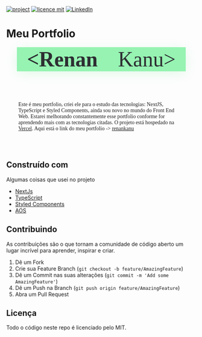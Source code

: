 <style>
  #title600 {
    color:#2D2E32;
    font-family: 'Fira Code';
    font-size: 4em;
    font-weight: 600;
    display:inline;
    margin: 0 auto;

  }
  #title {
    color:#2D2E32;
    font-family: 'Fira Code';
    font-size: 4em;
    font-weight: 400;
    display:inline;
    margin: 0 auto;
  }
  #containerTitle {
    background: #96F3B2;
    width: 28rem;
    margin: 0 auto;
    display: flex;
    justify-content: center;
    box-shadow: 0 6px 31px -2px #96F3B24D;
  }
  #containerDesc {
    padding: 2rem 2rem
  }
  #desc {
    font-family: fira code
  }
</style>

[![project](https://img.shields.io/badge/renankanu-portfolio-brightgreen)](https://github.com/renankanu/kanu-portifolio) [![licence mit](https://img.shields.io/badge/license-MIT-blue)](https://github.com/renankanu/kanu-portifolio/blob/master/LICENSE) [![LinkedIn](https://img.shields.io/badge/-LinkedIn-black.svg?style=flat-square&logo=linkedin&colorB=555)](https://www.linkedin.com/in/renansantosbr/)

<h1>Meu Portfolio</h1>
<div style="background: #96F3B2;width: 28rem;margin: 0 auto;display: flex;justify-content: center;box-shadow: 0 6px 31px -2px #96F3B24D;">
  <div id="title600">&ltRenan</div>
  <div id="title">Kanu&gt</div>
</div>
<br>
<br>

<div id="containerDesc">
  <p id="desc">Este é meu portfolio, criei ele para o estudo das tecnologias: NextJS, TypeScript e Styled Components, ainda sou novo no mundo do Front End Web. Estarei melhorando constantemente esse portfolio conforme for aprendendo mais com as tecnologias citadas. O projeto está hospedado na <a href="http://vercel.com/">Vercel</a>. Aqui está o link do meu portfolio -> <a href="https://www.renankanu.com.br">renankanu</a></p>
</div>

## Construído com
Algumas coisas que usei no projeto
* [NextJs](https://nextjs.org/)
* [TypeScript](https://www.typescriptlang.org/)
* [Styled Components](https://styled-components.com/)
* [AOS](https://michalsnik.github.io/aos/)

## Contribuindo

As contribuições são o que tornam a comunidade de código aberto um lugar incrível para aprender, inspirar e criar.

1. Dê um Fork
2. Crie sua Feature Branch (`git checkout -b feature/AmazingFeature`)
3. Dê um Commit nas suas alterações  (`git commit -m 'Add some AmazingFeature'`)
4. Dê um Push na Branch (`git push origin feature/AmazingFeature`)
5. Abra um Pull Request

## Licença

Todo o código neste repo é licenciado pelo MIT.
